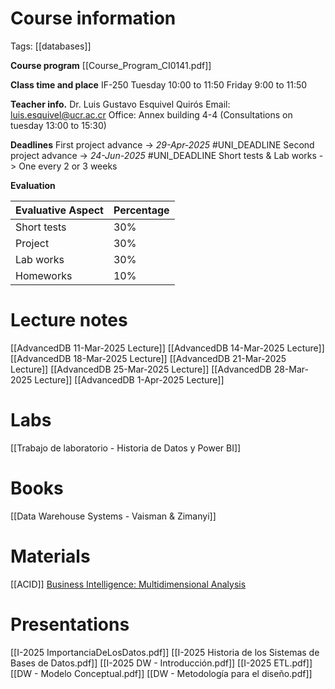 # Course information
Tags: [[databases]]

**Course program**
[[Course_Program_CI0141.pdf]]

**Class time and place**
IF-250
Tuesday 10:00 to 11:50
Friday 9:00 to 11:50

**Teacher info.**
Dr. Luis Gustavo Esquivel Quirós
Email: luis.esquivel@ucr.ac.cr
Office: Annex building 4-4 (Consultations on tuesday 13:00 to 15:30)

**Deadlines**
First project advance -> _29-Apr-2025_ #UNI_DEADLINE
Second project advance -> _24-Jun-2025_ #UNI_DEADLINE 
Short tests & Lab works -> One every 2 or 3 weeks

**Evaluation**

| Evaluative Aspect | Percentage |
| ----------------- | ---------- |
| Short tests       | 30%        |
| Project           | 30%        |
| Lab works         | 30%        |
| Homeworks         | 10%        |

# Lecture notes
[[AdvancedDB 11-Mar-2025 Lecture]]
[[AdvancedDB 14-Mar-2025 Lecture]]
[[AdvancedDB 18-Mar-2025 Lecture]]
[[AdvancedDB 21-Mar-2025 Lecture]]
[[AdvancedDB 25-Mar-2025 Lecture]]
[[AdvancedDB 28-Mar-2025 Lecture]]
[[AdvancedDB 1-Apr-2025 Lecture]]

# Labs
[[Trabajo de laboratorio - Historia de Datos y Power BI]]

# Books
[[Data Warehouse Systems - Vaisman & Zimanyi]]
# Materials

[[ACID]]
[Business Intelligence: Multidimensional Analysis](https://www.youtube.com/watch?v=IhFkNmVmwn4)

# Presentations
[[I-2025 ImportanciaDeLosDatos.pdf]]
[[I-2025 Historia de los Sistemas de Bases de Datos.pdf]]
[[I-2025 DW - Introducción.pdf]]
[[I-2025 ETL.pdf]]
[[DW - Modelo Conceptual.pdf]]
[[DW - Metodología para el diseño.pdf]]
